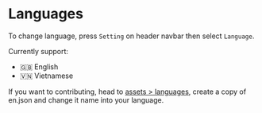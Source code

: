 # Languages

To change language, press `Setting` on header navbar then select `Language`. 

Currently support:
- 🇬🇧 English
- 🇻🇳 Vietnamese

If you want to contributing, head to [assets > languages](https://github.com/help-14/mountain/tree/main/assets/languages), create a copy of en.json and change it name into your language.